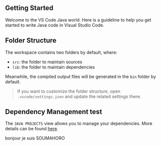 ## Getting Started

Welcome to the VS Code Java world. Here is a guideline to help you get started to write Java code in Visual Studio Code.

## Folder Structure

The workspace contains two folders by default, where:

- `src`: the folder to maintain sources
- `lib`: the folder to maintain dependencies

Meanwhile, the compiled output files will be generated in the `bin` folder by default.

> If you want to customize the folder structure, open `.vscode/settings.json` and update the related settings there.

## Dependency Management test

The `JAVA PROJECTS` view allows you to manage your dependencies. More details can be found [here](https://github.com/microsoft/vscode-java-dependency#manage-dependencies).

bonjour je suis SOUMAHORO